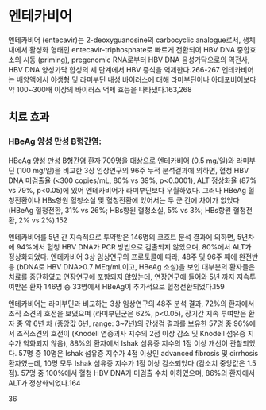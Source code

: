 # 엔테카비어
엔테카비어 (entecavir)는 2-deoxyguanosine의 carbocyclic analogue로서, 생체 내에서 활성화 형태인 entecavir-triphosphate로 빠르게 전환되어 HBV DNA 중합효소의 시동 (priming), pregenomic RNA로부터 HBV DNA 음성가닥으로의 역전사, HBV DNA 양성가닥 합성의 세 단계에서 HBV 증식을 억제한다.266-267 엔테카비어는 배양액에서 야생형 및 라미부딘 내성 바이러스에 대해 라미부딘이나 아데포비어보다 약 100~300배 이상의 바이러스 억제 효능을 나타냈다.163,268

## 치료 효과
### HBeAg 양성 만성 B형간염:
HBeAg 양성 만성 B형간염 환자 709명을 대상으로 엔테카비어 (0.5 mg/일)와 라미부딘 (100 mg/일)을 비교한 3상 임상연구의 96주 누적 분석결과에 의하면, 혈청 HBV DNA 미검출율 (<300 copies/mL, 80% vs 39%, p<0.0001), ALT 정상화율 (87% vs 79%, p<0.05)에 있어 엔테카비어가 라미부딘보다 우월하였다. 그러나 HBeAg 혈청전환이나 HBs항원 혈청소실 및 혈청전환에 있어서는 두 군 간에 차이가 없었다 (HBeAg 혈청전환, 31% vs 26%; HBs항원 혈청소실, 5% vs 3%; HBs항원 혈청전환, 2% vs 2%).152

엔테카비어를 5년 간 지속적으로 투약받은 146명의 코호트 분석 결과에 의하면, 5년차에 94%에서 혈청 HBV DNA가 PCR 방법으로 검출되지 않았으며, 80%에서 ALT가 정상화되었다. 엔테카비어 3상 임상연구의 프로토콜에 따라, 48주 및 96주 째에 완전반응 (bDNA로 HBV DNA>0.7 MEq/mL이고, HBeAg 소실)을 보인 대부분의 환자들은 치료를 중단하였고 연장연구에 포함되지 않았는데, 연장연구에 들어와 5년 까지 지속투여받은 환자 146명 중 33명에서 HBeAg이 추가적으로 혈청전환되었다.159

엔테카비어는 라미부딘과 비교하는 3상 임상연구의 48주 분석 결과, 72%의 환자에서 조직 소견의 호전을 보였으며 (라미부딘군은 62%, p<0.05), 장기간 지속 투여받은 환자 중 약 6년 차 (중앙값 6년, range: 3~7년)의 간생검 결과를 보유한 57명 중 96%에서 조직소견의 호전이 (Knodell 염증괴사 지수의 2점 이상 감소 및 Knodell 섬유증 지수가 악화되지 않음), 88%의 환자에서 Ishak 섬유증 지수의 1점 이상 개선이 관찰되었다. 57명 중 10명은 Ishak 섬유증 지수가 4점 이상인 advanced fibrosis 및 cirrhosis 환자였는데, 10명 모두 Ishak 섬유증 지수가 1점 이상 감소되었다 (감소치 중앙값은 1.5점). 57명 중 100%에서 혈청 HBV DNA가 미검출 수치 이하였으며, 86%의 환자에서 ALT가 정상화되었다.164

<PAGE>36